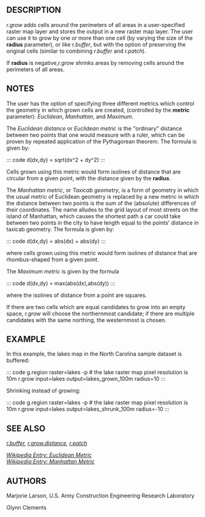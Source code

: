 ## DESCRIPTION

*r.grow* adds cells around the perimeters of all areas in a
user-specified raster map layer and stores the output in a new raster
map layer. The user can use it to grow by one or more than one cell (by
varying the size of the **radius** parameter), or like *r.buffer*, but
with the option of preserving the original cells (similar to combining
*r.buffer* and *r.patch*).

If **radius** is negative,*r.grow* shrinks areas by removing cells
around the perimeters of all areas.

## NOTES

The user has the option of specifying three different metrics which
control the geometry in which grown cells are created, (controlled by
the **metric** parameter): *Euclidean*, *Manhattan*, and *Maximum*.

The *Euclidean distance* or *Euclidean metric* is the \"ordinary\"
distance between two points that one would measure with a ruler, which
can be proven by repeated application of the Pythagorean theorem. The
formula is given by:

::: code
    d(dx,dy) = sqrt(dx^2 + dy^2)
:::

Cells grown using this metric would form isolines of distance that are
circular from a given point, with the distance given by the **radius**.

The *Manhattan metric*, or *Taxicab geometry*, is a form of geometry in
which the usual metric of Euclidean geometry is replaced by a new metric
in which the distance between two points is the sum of the (absolute)
differences of their coordinates. The name alludes to the grid layout of
most streets on the island of Manhattan, which causes the shortest path
a car could take between two points in the city to have length equal to
the points\' distance in taxicab geometry. The formula is given by:

::: code
    d(dx,dy) = abs(dx) + abs(dy)
:::

where cells grown using this metric would form isolines of distance that
are rhombus-shaped from a given point.

The *Maximum metric* is given by the formula

::: code
    d(dx,dy) = max(abs(dx),abs(dy))
:::

where the isolines of distance from a point are squares.

If there are two cells which are equal candidates to grow into an empty
space, *r.grow* will choose the northernmost candidate; if there are
multiple candidates with the same northing, the westernmost is chosen.

## EXAMPLE

In this example, the lakes map in the North Carolina sample dataset is
buffered:

::: code
    g.region raster=lakes -p
    # the lake raster map pixel resolution is 10m
    r.grow input=lakes output=lakes_grown_100m radius=10
:::

Shrinking instead of growing:

::: code
    g.region raster=lakes -p
    # the lake raster map pixel resolution is 10m
    r.grow input=lakes output=lakes_shrunk_100m radius=-10
:::

## SEE ALSO

*[r.buffer](r.buffer.html), [r.grow.distance](r.grow.distance.html),
[r.patch](r.patch.html)*

*[Wikipedia Entry: Euclidean
Metric](http://en.wikipedia.org/wiki/Euclidean_metric)*\
*[Wikipedia Entry: Manhattan
Metric](http://en.wikipedia.org/wiki/Manhattan_metric)*

## AUTHORS

Marjorie Larson, U.S. Army Construction Engineering Research Laboratory

Glynn Clements
